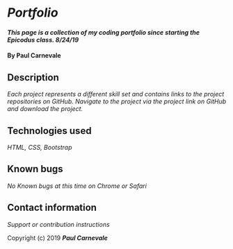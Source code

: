 # _Portfolio_

#### _This page is a collection of my coding portfolio since starting the Epicodus class. 8/24/19_

#### **By Paul Carnevale**

## Description
_Each project represents a different skill set and contains links to the project repositories on GitHub. Navigate to the project via the project link on GitHub and download the project._

## Technologies used
_HTML, CSS, Bootstrap_

## Known bugs
_No Known bugs at this time on Chrome or Safari_

## Contact information
_Support or contribution instructions_

Copyright (c) 2019 **_Paul Carnevale_**
